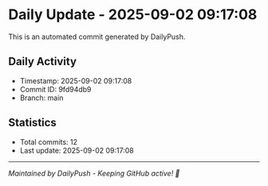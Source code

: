 # Daily Update - 2025-09-02 09:17:08

This is an automated commit generated by DailyPush.

## Daily Activity
- Timestamp: 2025-09-02 09:17:08
- Commit ID: 9fd94db9
- Branch: main

## Statistics
- Total commits: 12
- Last update: 2025-09-02 09:17:08

---
*Maintained by DailyPush - Keeping GitHub active! 🚀*
